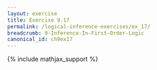 ```yaml
---
layout: exercise
title: Exercise 9.17
permalink: /logical-inference-exercises/ex_17/
breadcrumb: 9-Inference-In-First-Order-Logic
canonical_id: ch9ex17
---
```


{% include mathjax_support %}
